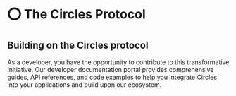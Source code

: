 # ⭕ The Circles Protocol

## Building on the Circles protocol <a href="#using-circles-as-a-developer" id="using-circles-as-a-developer"></a>

As a developer, you have the opportunity to contribute to this transformative initiative. Our developer documentation portal provides comprehensive guides, API references, and code examples to help you integrate Circles into your applications and build upon our ecosystem.
